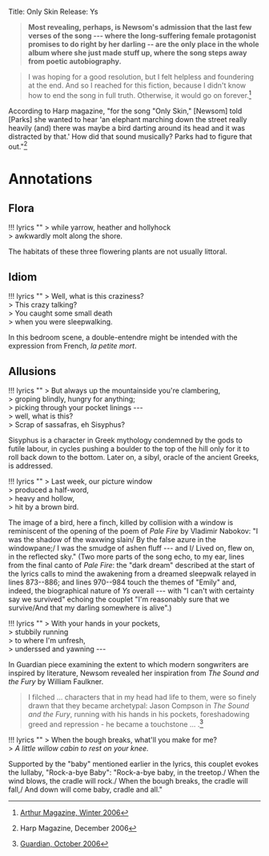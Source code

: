 Title: Only Skin
Release: Ys

> **Most revealing, perhaps, is Newsom's admission that the last few verses of the song --- where the long-suffering female protagonist promises to do right by her darling -- are the only place in the whole album where she just made stuff up, where the song steps away from poetic autobiography.**

>I was hoping for a good resolution, but I felt helpless and foundering at the end. And so I reached for this fiction, because I didn't know how to end the song in full truth. Otherwise, it would go on forever.[^arthur]

[^arthur]:[Arthur Magazine, Winter 2006][arthur]

According to Harp magazine, "for the song "Only Skin," [Newsom] told [Parks] she wanted to hear 'an elephant marching down the street really heavily (and) there was maybe a bird darting around its head and it was distracted by that.' How did that sound musically? Parks had to figure that out."[^harp]

[^harp]:Harp Magazine, December 2006

# Annotations #

## Flora ##

!!! lyrics ""
	> while yarrow, heather and hollyhock  
	> awkwardly molt along the shore.
	
The habitats of these three flowering plants are not usually littoral.

## Idiom ##

!!! lyrics ""
	> Well, what is this craziness?  
	> This crazy talking?  
	> You caught some small death  
	> when you were sleepwalking.
	
In this bedroom scene, a double-entendre might be intended with the expression from French, *la petite mort*.

## Allusions ##

!!! lyrics ""
	> But always up the mountainside you're clambering,  
	> groping blindly, hungry for anything;  
	> picking through your pocket linings ---  
	> well, what is this?  
	> Scrap of sassafras, eh Sisyphus?
	
Sisyphus is a character in Greek mythology condemned by the gods to futile labour, in cycles pushing a boulder to the top of the hill only for it to roll back down to the bottom. Later on, a sibyl, oracle of the ancient Greeks, is addressed.

!!! lyrics ""
	> Last week, our picture window  
	> produced a half-word,  
	> heavy and hollow,  
	> hit by a brown bird.
	
The image of a bird, here a finch, killed by collision with a window is reminiscent of the opening of the poem of *Pale Fire* by Vladimir Nabokov: "I was the shadow of the waxwing slain/ By the false azure in the windowpane;/ I was the smudge of ashen fluff --- and I/ Lived on, flew on, in the reflected sky."
(Two more parts of the song echo, to my ear, lines from the final canto of *Pale Fire*: the "dark dream" described at the start of the lyrics calls to mind the awakening from a dreamed sleepwalk relayed in lines 873--886; and lines 970--984 touch the themes of "Emily" and, indeed, the biographical nature of *Ys* overall --- with "I can't with certainty say we survived" echoing the couplet "I'm reasonably sure that we survive/And that my darling somewhere is alive".)

!!! lyrics ""
	> With your hands in your pockets,  
	> stubbily running  
	> to where I'm unfresh,  
	> underssed and yawning ---  
	
In Guardian piece examining the extent to which modern songwriters are inspired by literature, Newsom revealed her inspiration from *The Sound and the Fury* by William Faulkner.

> I filched ... characters that in my head had life to them, were so finely drawn that they became archetypal: Jason Compson in *The Sound and the Fury*, running with his hands in his pockets, foreshadowing greed and repression - he became a touchstone ... .[^guardianp]

[^guardianp]:[Guardian, October 2006][guardianp]

!!! lyrics ""
	> When the bough breaks, what'll you make for me?  
	> *A little willow cabin to rest on your knee.*
	
Supported by the "baby" mentioned earlier in the lyrics, this couplet evokes the lullaby, "Rock-a-bye Baby": "Rock-a-bye baby, in the treetop./ When the wind blows, the cradle will rock./ When the bough breaks, the cradle will fall,/ And down will come baby, cradle and all."

[arthur]: https://arthurmag.com/2006/12/23/nearer-the-heart-of-things-erik-davis-on-joanna-newsom-from-arthur-no-25winter-02006/
[guardianp]: https://www.theguardian.com/music/2006/oct/13/poetry.popandrock
